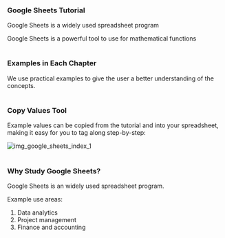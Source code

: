### Google Sheets Tutorial

Google Sheets is a widely used spreadsheet program

Google Sheets is a powerful tool to use for mathematical functions
# 


### Examples in Each Chapter

We use practical examples to give the user a better understanding of the concepts.

# 

### Copy Values Tool

Example values can be copied from the tutorial and into your spreadsheet, making it easy for you to tag along step-by-step:


![img_google_sheets_index_1](https://user-images.githubusercontent.com/47166768/191903952-8fee686c-d40e-4c8d-84ab-e0d8f466daea.png)

# 

### Why Study Google Sheets?

Google Sheets is an widely used spreadsheet program.

Example use areas:

1. Data analytics
2. Project management
3. Finance and accounting
